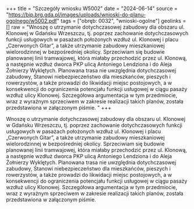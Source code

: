 +++
title = "Szczegóły wniosku W5002"
date = "2024-06-14"
source = "https://bip.brg.gda.pl/images/uploads/wnioski-do-planu-ogolnego/w5002.pdf"
tags = ["obręb: 0032", "wnioski-ogolne"]
geolinks = []
raw = "Wnoszę o utrzymanie dotychczasowej zabudowy dla obszaru ul. Klonowej w Gdańsku Wrzeszczu, tj. poprzez zachowanie dotychczasowych funkcji usługowych w pasażach położonych wzdłuż ul. Klonowej i placu „Czerwonych Gitar”, a także utrzymanie zabudowy mieszkaniowej wielorodzinnej w bezpośredniej okolicy. Sprzeciwiam się budowie planowanej linii tramwajowej, która miałaby przechodzić przez ul. Klonową, a następnie wzdłuż dworca PKP ulicą Antoniego Lendziona i do Aleja Źołnierzy Wyklętych. Planowana trasa nie uwzględnia dotychczasowej zabudowy, Stanowi niebezpieczeństwo dla mieszkańców, pieszych i rowerzystów, a także prowadzi do likwidacji miejsc postojowych, a w konsekwencji do ograniczenia potencjału funkcji usługowej w ciągu pasaży wzdłuż  ulicy Klonowej. Szczegółowa argumentacja w tym przedmiocie, wraz z wyraźnym sprzeciwem w  zakresie realizacji takich planów, została przedstawiona w załączonym piśmie.  "
+++

Wnoszę o utrzymanie dotychczasowej zabudowy dla obszaru ul. Klonowej w Gdańsku
Wrzeszczu, tj. poprzez zachowanie dotychczasowych funkcji usługowych w pasażach położonych
wzdłuż ul. Klonowej i placu „Czerwonych Gitar”, a także utrzymanie zabudowy mieszkaniowej
wielorodzinnej w bezpośredniej okolicy. Sprzeciwiam się budowie planowanej linii tramwajowej, która
miałaby przechodzić przez ul. Klonową, a następnie wzdłuż dworca PKP ulicą Antoniego Lendziona i
do Aleja Źołnierzy Wyklętych. Planowana trasa nie uwzględnia dotychczasowej zabudowy, Stanowi
niebezpieczeństwo dla mieszkańców, pieszych i rowerzystów, a także prowadzi do likwidacji miejsc
postojowych, a w konsekwencji do ograniczenia potencjału funkcji usługowej w ciągu pasaży wzdłuż
 ulicy Klonowej. Szczegółowa argumentacja w tym przedmiocie, wraz z wyraźnym sprzeciwem w
 zakresie realizacji takich planów, została przedstawiona w załączonym piśmie.
 


